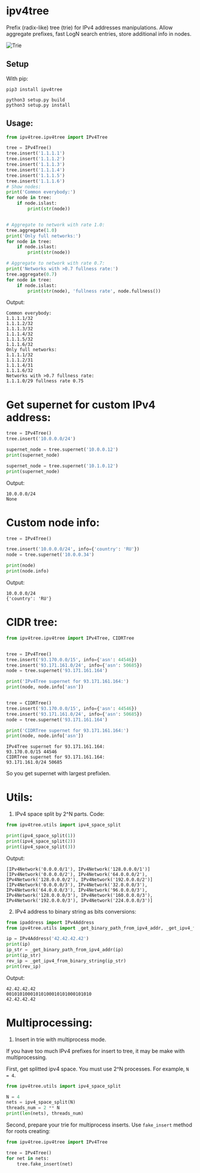 # ipv4tree

Prefix (radix-like) tree (trie) for IPv4 addresses manipulations. Allow aggregate prefixes, fast LogN search entries, store additional info in nodes.

![Trie](https://i.ibb.co/6ZCZV1L/2023-04-14-22-00-34.png)

## Setup

With pip:
```buildoutcfg
pip3 install ipv4tree
```

```
python3 setup.py build
python3 setup.py install
```

## Usage:


```python
from ipv4tree.ipv4tree import IPv4Tree

tree = IPv4Tree()
tree.insert('1.1.1.1')
tree.insert('1.1.1.2')
tree.insert('1.1.1.3')
tree.insert('1.1.1.4')
tree.insert('1.1.1.5')
tree.insert('1.1.1.6')
# Show nodes:
print('Common everybody:')
for node in tree:
    if node.islast:
        print(str(node))


# Aggregate to network with rate 1.0:
tree.aggregate(1.0)
print('Only full networks:')
for node in tree:
    if node.islast:
        print(str(node))

# Aggregate to network with rate 0.7:
print('Networks with >0.7 fullness rate:')
tree.aggregate(0.7)
for node in tree:
    if node.islast:
        print(str(node), 'fullness rate', node.fullness())
```

Output:

```
Common everybody:
1.1.1.1/32
1.1.1.2/32
1.1.1.3/32
1.1.1.4/32
1.1.1.5/32
1.1.1.6/32
Only full networks:
1.1.1.1/32
1.1.1.2/31
1.1.1.4/31
1.1.1.6/32
Networks with >0.7 fullness rate:
1.1.1.0/29 fullness rate 0.75
```

# Get supernet for custom IPv4 address:

```python
tree = IPv4Tree()
tree.insert('10.0.0.0/24')

supernet_node = tree.supernet('10.0.0.12')
print(supernet_node)

supernet_node = tree.supernet('10.1.0.12')
print(supernet_node)
```

Output:

```
10.0.0.0/24
None
```

# Custom node info:

```python
tree = IPv4Tree()

tree.insert('10.0.0.0/24', info={'country': 'RU'})
node = tree.supernet('10.0.0.34')

print(node)
print(node.info)
```

Output:

```
10.0.0.0/24
{'country': 'RU'}
```


# CIDR tree:

```python
from ipv4tree.ipv4tree import IPv4Tree, CIDRTree


tree = IPv4Tree()
tree.insert('93.170.0.0/15', info={'asn': 44546})
tree.insert('93.171.161.0/24', info={'asn': 50685})
node = tree.supernet('93.171.161.164')

print('IPv4Tree supernet for 93.171.161.164:')
print(node, node.info['asn'])


tree = CIDRTree()
tree.insert('93.170.0.0/15', info={'asn': 44546})
tree.insert('93.171.161.0/24', info={'asn': 50685})
node = tree.supernet('93.171.161.164')

print('CIDRTree supernet for 93.171.161.164:')
print(node, node.info['asn'])
```

```
IPv4Tree supernet for 93.171.161.164:
93.170.0.0/15 44546
CIDRTree supernet for 93.171.161.164:
93.171.161.0/24 50685
```

So you get supernet with largest prefixlen.


# Utils:


1. IPv4 space split by 2^N parts.
Code:
```python
from ipv4tree.utils import ipv4_space_split

print(ipv4_space_split(1))
print(ipv4_space_split(2))
print(ipv4_space_split(3))
```

Output:
```commandline
[IPv4Network('0.0.0.0/1'), IPv4Network('128.0.0.0/1')]
[IPv4Network('0.0.0.0/2'), IPv4Network('64.0.0.0/2'), IPv4Network('128.0.0.0/2'), IPv4Network('192.0.0.0/2')]
[IPv4Network('0.0.0.0/3'), IPv4Network('32.0.0.0/3'), IPv4Network('64.0.0.0/3'), IPv4Network('96.0.0.0/3'), IPv4Network('128.0.0.0/3'), IPv4Network('160.0.0.0/3'), IPv4Network('192.0.0.0/3'), IPv4Network('224.0.0.0/3')]
```

2. IPv4 address to binary string as bits conversions:
```python
from ipaddress import IPv4Address
from ipv4tree.utils import _get_binary_path_from_ipv4_addr, _get_ipv4_from_binary_string

ip = IPv4Address('42.42.42.42')
print(ip)
ip_str = _get_binary_path_from_ipv4_addr(ip)
print(ip_str)
rev_ip = _get_ipv4_from_binary_string(ip_str)
print(rev_ip)
```

Output:
```commandline
42.42.42.42
00101010001010100010101000101010
42.42.42.42
```

# Multiprocessing:

1. Insert in trie with multiprocess mode.

If you have too much IPv4 prefixes for insert to tree, it may be make with multiprocessing. 

First, get splitted ipv4 space. You must use 2^N processes. For example, `N = 4`.
```python
from ipv4tree.utils import ipv4_space_split

N = 4
nets = ipv4_space_split(N)
threads_num = 2 ** N
print(len(nets), threads_num)
```

Second, prepare your trie for multiprocess inserts. Use `fake_insert` method for roots creating:
```python
from ipv4tree.ipv4tree import IPv4Tree

tree = IPv4Tree()
for net in nets:
    tree.fake_insert(net)
```